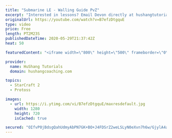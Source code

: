```yaml
---
title: "Submarine LE - Walling Guide PvZ"
excerpt: "Interested in lessons? Email Devon directly at hushangtutorials@outlook.com ------------------------------------------------------------------------------------------------------- Want to support HuShang Tutorials directly? Patreon is a website where you can contribute a monthly donation that will help"
originalUrl: https://youtube.com/watch?v=B7efzDtgquE
type: video
price: Free
length: PT2M23S
publishedDateTime: 2020-05-29T21:37:42Z
heat: 50

featuredContent: "<iframe width=\"800\" height=\"500\" frameborder=\"0\" src=\"https://www.youtube.com/embed/B7efzDtgquE\" allow=\"accelerometer; autoplay; encrypted-media; gyroscope; picture-in-picture\" allowfullscreen></iframe>"

provider:
  name: HuShang Tutorials
  domain: hushangcoaching.com

topics:
  - StarCraft 2
  - Protoss

images:
  - url: https://i.ytimg.com/vi/B7efzDtgquE/maxresdefault.jpg
    width: 1280
    height: 720
    isCached: true

secured: "OIfvP0jBdsgQahUdmyAbPN7GK+BO+J4FDSrZ2weLSLyN0eXvn7h6w/GjylA4advs7WCyBOQZfRAjdk5U9t0gC3BoWiIp9QbEGUuFL26tHVonHKnnmPmkVqFt4iiG7rqM5NBtjwwv+2eqWNPcHD9yAXjbzUxKy+trkM/yKIcPB8bsvKe5RaEm4UVIUfHufJCLdORRPKIlrrxQwQjoK5DINulEMQ9u815n6T1R0XhVX28YfiCMaPHMFTHxTuiO0FqE8Uvp2pfLhkPUMXzcSD3UhrBxn5LYzbMb0/8XvVoGIZRyH/47CbTN8H8BRA84qIznwnAYfE0GfAbmgWuNa5jjrgOoH1ls4AqW1B1Fwd50W1jHiHbTdGJdtqt/oYy+3dsuS5wRzVqWiyZZQtNrRJvylMP6BF6HWvz0GHyx50g6FbM=;fo2gDvJ1RHD9uO3pEiBt2w=="
---
```



